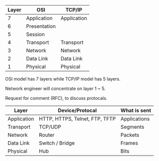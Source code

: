 | Layer | OSI          | TCP/IP      |
| ----- | ------------ | ----------- |
| 7     | Application  | Application |
| 6     | Presentation |             |
| 5     | Session      |             |
| 4     | Transport    | Transport   |
| 3     | Network      | Network     |
| 2     | Data Link    | Data Link   |
| 1     | Physical     | Physical    |

OSI model has 7 layers while TCP/IP model has 5 layers.

Network engineer will concentrate on layer 1 ~ 5.

Request for comment (RFC), to discuss protocals.

| Layer       | Device/Protocal                | What is sent |
| ----------- | ------------------------------ | ------------ |
| Application | HTTP, HTTPS, Telnet, FTP, TFTP | Applications |
| Transport   | TCP/UDP                        | Segments     |
| Network     | Router                         | Packets      |
| Data Link   | Switch / Bridge                | Frames       |
| Physical    | Hub                            | Bits         |


